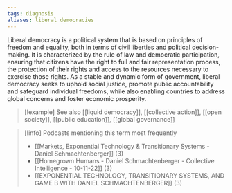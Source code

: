 ```yaml
---
tags: diagnosis
aliases: liberal democracies
---
```


Liberal democracy is a political system that is based on principles of freedom and equality, both in terms of civil liberties and political decision-making. It is characterized by the rule of law and democratic participation, ensuring that citizens have the right to full and fair representation process, the protection of their rights and access to the resources necessary to exercise those rights. As a stable and dynamic form of government, liberal democracy seeks to uphold social justice, promote public accountability and safeguard individual freedoms, while also enabling countries to address global concerns and foster economic prosperity.

> [!example] See also
> [[liquid democracy]], [[collective action]], [[open society]], [[public education]], [[global governance]]

> [!info] Podcasts mentioning this term most frequently
> * [[Markets, Exponential Technology & Transitionary Systems - Daniel Schmachtenberger]] (3)
> * [[Homegrown Humans - Daniel Schmachtenberger - Collective Intelligence - 10-11-22]] (3)
> * [[EXPONENTIAL TECHNOLOGY, TRANSITIONARY SYSTEMS, AND GAME B WITH DANIEL SCHMACHTENBERGER]] (3)